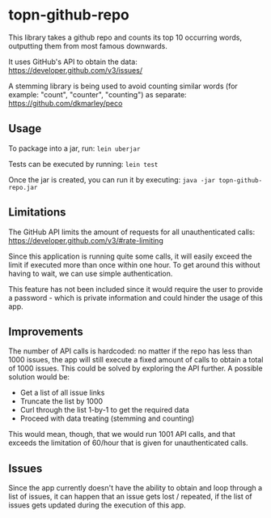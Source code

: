# topn-github-repo

This library takes a github repo and counts its top 10 occurring words, outputting them
from most famous downwards.

It uses GitHub's API to obtain the data: https://developer.github.com/v3/issues/

A stemming library is being used to avoid counting similar words (for example: "count",
"counter", "counting") as separate:
https://github.com/dkmarley/peco

## Usage

To package into a jar, run: `lein uberjar`

Tests can be executed by running: `lein test`

Once the jar is created, you can run it by executing: `java -jar topn-github-repo.jar`

## Limitations

The GitHub API limits the amount of requests for all unauthenticated calls:
https://developer.github.com/v3/#rate-limiting

Since this application is running quite some calls, it will easily exceed the limit if executed more than
once within one hour. To get around this without having to wait, we can use simple authentication.

This feature has not been included since it would require the user to provide a password - which is
private information and could hinder the usage of this app.

## Improvements

The number of API calls is hardcoded: no matter if the repo has less than 1000 issues, the app
will still execute a fixed amount of calls to obtain a total of 1000 issues. This could be solved
by exploring the API further. A possible solution would be:
 - Get a list of all issue links
 - Truncate the list by 1000
 - Curl through the list 1-by-1 to get the required data
 - Proceed with data treating (stemming and counting)
 
 This would mean, though, that we would run 1001 API calls, and that exceeds the limitation of 60/hour
 that is given for unauthenticated calls.
 
## Issues

Since the app currently doesn't have the ability to obtain and loop through a list of issues, it can
happen that an issue gets lost / repeated, if the list of issues gets updated during the execution
of this app.